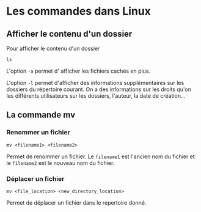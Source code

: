 # Les commandes dans Linux
## Afficher le contenu d'un dossier
Pour afficher le contenu d'un dossier
```
ls
```

L'option ``-a`` permet d' afficher les fichiers cachés en plus.

L'option ``-l`` permet d'afficher des informations supplémentaires sur les dossiers du répertoire courant. On a des informations sur les droits qu'on les différents utilisateurs sur les dossiers, l'auteur, la date de création...

## La commande mv
### Renommer un fichier

```
mv <filename1> <filename2>
```
Permet de renommer un fichier. Le ``filename1`` est l'ancien nom du fichier et le ``filename2`` est le nouveau nom du fichier.

### Déplacer un fichier
```
mv <file_location> <new_directory_location>
```
Permet de déplacer un fichier dans le repertoire donné.